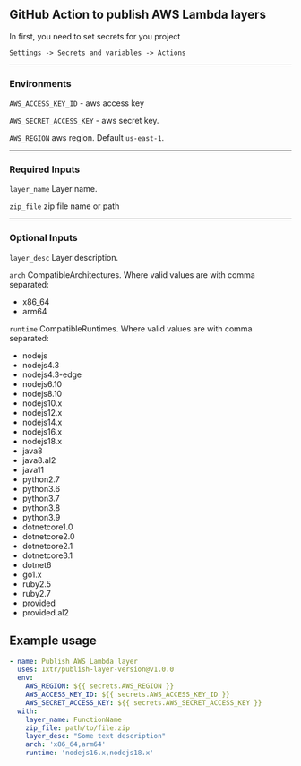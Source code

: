 ## GitHub Action to publish AWS Lambda layers

In first, you need to set secrets for you project

`Settings -> Secrets and variables -> Actions`

---
### Environments

`AWS_ACCESS_KEY_ID` - aws access key

`AWS_SECRET_ACCESS_KEY` - aws secret key.

`AWS_REGION` aws region. Default `us-east-1`.

---
### Required Inputs

`layer_name` Layer name.

`zip_file` zip file name or path

---
### Optional Inputs

`layer_desc` Layer description.

`arch` CompatibleArchitectures. Where valid values are with comma separated:
* x86_64
* arm64

`runtime` CompatibleRuntimes. Where valid values are with comma separated:

* nodejs
* nodejs4.3
* nodejs4.3-edge
* nodejs6.10
* nodejs8.10
* nodejs10.x
* nodejs12.x
* nodejs14.x
* nodejs16.x
* nodejs18.x
* java8
* java8.al2
* java11
* python2.7
* python3.6
* python3.7
* python3.8
* python3.9
* dotnetcore1.0
* dotnetcore2.0
* dotnetcore2.1
* dotnetcore3.1
* dotnet6
* go1.x
* ruby2.5
* ruby2.7
* provided
* provided.al2



## Example usage

```yaml
- name: Publish AWS Lambda layer
  uses: 1xtr/publish-layer-version@v1.0.0
  env:
    AWS_REGION: ${{ secrets.AWS_REGION }}
    AWS_ACCESS_KEY_ID: ${{ secrets.AWS_ACCESS_KEY_ID }}
    AWS_SECRET_ACCESS_KEY: ${{ secrets.AWS_SECRET_ACCESS_KEY }}
  with:
    layer_name: FunctionName
    zip_file: path/to/file.zip
    layer_desc: "Some text description"
    arch: 'x86_64,arm64'
    runtime: 'nodejs16.x,nodejs18.x'
```
